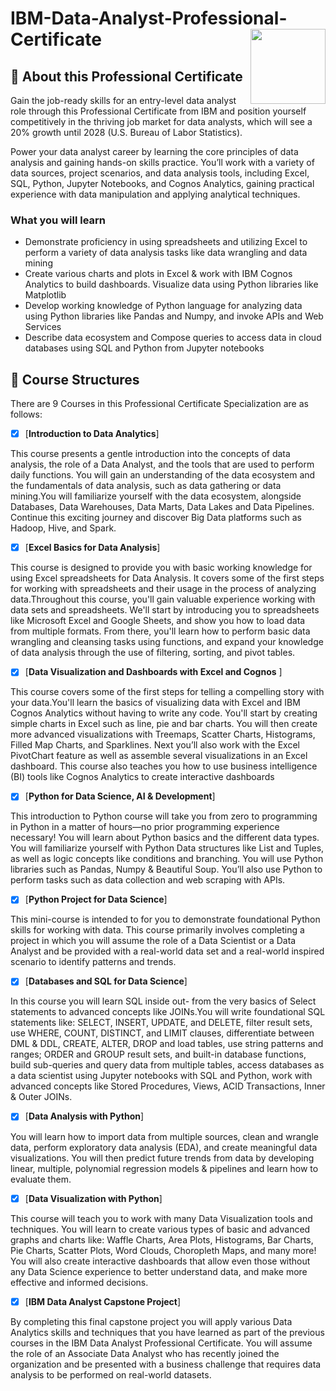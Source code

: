 # IBM-Data-Analyst-Professional-Certificate  <img src="https://raw.githubusercontent.com/roshangrewal/IBM-Data-Science-Professional-Certification/master/IBM-Banner.png" align="right" width="120" />
## 📣 About this Professional Certificate
Gain the job-ready skills for an entry-level data analyst role through this Professional Certificate from IBM and position yourself competitively in the thriving job market for data analysts, which will see a 20% growth until 2028 (U.S. Bureau of Labor Statistics).

Power your data analyst career by learning the core principles of data analysis and gaining hands-on skills practice. You’ll work with a variety of data sources, project scenarios, and data analysis tools, including Excel, SQL, Python, Jupyter Notebooks, and Cognos Analytics, gaining practical experience with data manipulation and applying analytical techniques.

### What you will learn
- Demonstrate proficiency in using spreadsheets and utilizing Excel to perform a variety of data analysis tasks like data wrangling and data mining
- Create various charts and plots in Excel & work with IBM Cognos Analytics to build dashboards. Visualize data using Python libraries like Matplotlib
- Develop working knowledge of Python language for analyzing data using Python libraries like Pandas and Numpy, and invoke APIs and Web Services
- Describe data ecosystem and Compose queries to access data in cloud databases using SQL and Python from Jupyter notebooks

## 📂 Course Structures

There are 9 Courses in this Professional Certificate Specialization are as follows:
- [x] [__Introduction to Data Analytics__]

This course presents a gentle introduction into the concepts of data analysis, the role of a Data Analyst, and the tools that are used to perform daily functions. You will gain an understanding of the data ecosystem and the fundamentals of data analysis, such as data gathering or data mining.You will familiarize yourself with the data ecosystem, alongside Databases, Data Warehouses, Data Marts, Data Lakes and Data Pipelines. Continue this exciting journey and discover Big Data platforms such as Hadoop, Hive, and Spark.  

- [x] [__Excel Basics for Data Analysis__]

This course is designed to provide you with basic working knowledge for using Excel spreadsheets for Data Analysis. It covers some of the first steps for working with spreadsheets and their usage in the process of analyzing data.Throughout this course, you'll gain valuable experience working with data sets and spreadsheets. We'll start by introducing you to spreadsheets like Microsoft Excel and Google Sheets, and show you how to load data from multiple formats. From there, you'll learn how to perform basic data wrangling and cleansing tasks using functions, and expand your knowledge of data analysis through the use of filtering, sorting, and pivot tables. 

- [X] [__Data Visualization and Dashboards with Excel and Cognos__ ]

This course covers some of the first steps for telling a compelling story with your data.You'll learn the basics of visualizing data with Excel and IBM Cognos Analytics without having to write any code. You'll start by creating simple charts in Excel such as line, pie and bar charts. You will then create more advanced visualizations with Treemaps, Scatter Charts, Histograms, Filled Map Charts, and Sparklines. Next you’ll also work with the Excel PivotChart feature as well as assemble several visualizations in an Excel dashboard.  This course also teaches you how to use business intelligence (BI) tools like Cognos Analytics  to create interactive dashboards

- [x] [__Python for Data Science, AI & Development__]

This introduction to Python course will take you from zero to programming in Python in a matter of hours—no prior programming experience necessary! You will learn about Python basics and the different data types. You will familiarize yourself with Python Data structures like List and Tuples, as well as logic concepts like conditions and branching. You will use Python libraries such as Pandas, Numpy & Beautiful Soup. You’ll also use Python to perform tasks such as data collection and web scraping with APIs.

- [X] [__Python Project for Data Science__]

This mini-course is intended to for you to demonstrate foundational Python skills for working with data. This course primarily involves completing a project in which you will assume the role of a Data Scientist or a Data Analyst and be provided with a real-world data set and a real-world inspired scenario to identify patterns and trends. 

- [x] [__Databases and SQL for Data Science__]

In this course you will learn SQL inside out- from the very basics of Select statements to advanced concepts like JOINs.You will write foundational SQL statements like: SELECT, INSERT, UPDATE, and DELETE, filter result sets, use WHERE, COUNT, DISTINCT, and LIMIT clauses, differentiate between DML & DDL, CREATE, ALTER, DROP and load tables, use string patterns and ranges; ORDER and GROUP result sets, and built-in database functions, build sub-queries and query data from multiple tables, access databases as a data scientist using Jupyter notebooks with SQL and Python, work with advanced concepts like Stored Procedures, Views, ACID Transactions, Inner & Outer JOINs.

- [x] [__Data Analysis with Python__]

You will learn how to import data from multiple sources, clean and wrangle data, perform exploratory data analysis (EDA), and create meaningful data visualizations. You will then predict future trends from data by developing linear, multiple, polynomial regression models & pipelines and learn how to evaluate them.  

- [x] [__Data Visualization with Python__]

This course will teach you to work with many Data Visualization tools and techniques. You will learn to create various types of basic and advanced graphs and charts like: Waffle Charts, Area Plots, Histograms, Bar Charts, Pie Charts, Scatter Plots, Word Clouds, Choropleth Maps, and many more! You will also create interactive dashboards that allow even those without any Data Science experience to better understand data, and make more effective and informed decisions.   

- [x] [__IBM Data Analyst Capstone Project__]

By completing this final capstone project you will apply various Data Analytics skills and techniques that you have learned as part of the previous courses in the IBM Data Analyst Professional Certificate. You will assume the role of an Associate Data Analyst who has recently joined the organization and be presented with a business challenge that requires data analysis to be performed on real-world datasets.
